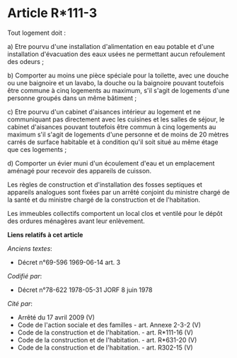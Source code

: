 # Article R*111-3

Tout logement doit :

a) Etre pourvu d'une installation d'alimentation en eau potable et d'une installation d'évacuation des eaux usées ne
permettant aucun refoulement des odeurs ;

b) Comporter au moins une pièce spéciale pour la toilette, avec une douche ou une baignoire et un lavabo, la douche ou la
baignoire pouvant toutefois être commune à cinq logements au maximum, s'il s'agit de logements d'une personne groupés dans un
même bâtiment ;

c) Etre pourvu d'un cabinet d'aisances intérieur au logement et ne communiquant pas directement avec les cuisines et les
salles de séjour, le cabinet d'aisances pouvant toutefois être commun à cinq logements au maximum s'il s'agit de logements
d'une personne et de moins de 20 mètres carrés de surface habitable et à condition qu'il soit situé au même étage que ces
logements ;

d) Comporter un évier muni d'un écoulement d'eau et un emplacement aménagé pour recevoir des appareils de cuisson.

Les règles de construction et d'installation des fosses septiques et appareils analogues sont fixées par un arrêté conjoint
du ministre chargé de la santé et du ministre chargé de la construction et de l'habitation.

Les immeubles collectifs comportent un local clos et ventilé pour le dépôt des ordures ménagères avant leur enlèvement.

**Liens relatifs à cet article**

_Anciens textes_:

  - Décret n°69-596 1969-06-14 art. 3

_Codifié par_:

  - Décret n°78-622 1978-05-31 JORF 8 juin 1978

_Cité par_:

  - Arrêté du 17 avril 2009 (V)
  - Code de l'action sociale et des familles - art. Annexe 2-3-2 (V)
  - Code de la construction et de l'habitation. - art. R*111-16 (V)
  - Code de la construction et de l'habitation. - art. R*631-20 (V)
  - Code de la construction et de l'habitation. - art. R302-15 (V)
